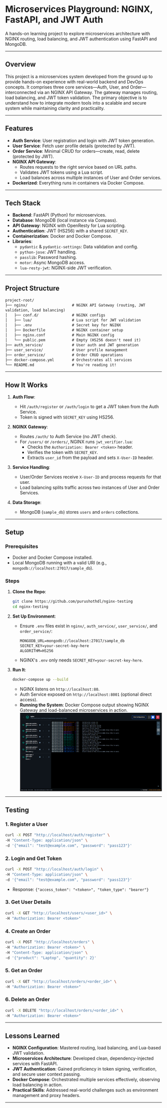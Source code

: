 # Microservices Playground: NGINX, FastAPI, and JWT Auth

A hands-on learning project to explore microservices architecture with NGINX routing, load balancing, and JWT authentication using FastAPI and MongoDB.

---

## Overview

This project is a microservices system developed from the ground up to provide hands-on experience with real-world backend and DevOps concepts. It comprises three core services—Auth, User, and Order—interconnected via an NGINX API Gateway. The gateway manages routing, load balancing, and JWT token validation. The primary objective is to understand how to integrate modern tools into a scalable and secure system while maintaining clarity and practicality.

---

## Features

- **Auth Service**: User registration and login with JWT token generation.
- **User Service**: Fetch user profile details (protected by JWT).
- **Order Service**: Minimal CRUD for orders—create, read, delete (protected by JWT).
- **NGINX API Gateway**:
  - Routes requests to the right service based on URL paths.
  - Validates JWT tokens using a Lua script.
  - Load balances across multiple instances of User and Order services.
- **Dockerized**: Everything runs in containers via Docker Compose.

---

## Tech Stack

- **Backend**: FastAPI (Python) for microservices.
- **Database**: MongoDB (local instance via Compass).
- **API Gateway**: NGINX with OpenResty for Lua scripting.
- **Authentication**: JWT (HS256) with a shared `SECRET_KEY`.
- **Containerization**: Docker and Docker Compose.
- **Libraries**:
  - `pydantic` & `pydantic-settings`: Data validation and config.
  - `python-jose`: JWT handling.
  - `passlib`: Password hashing.
  - `motor`: Async MongoDB access.
  - `lua-resty-jwt`: NGINX-side JWT verification.

---

## Project Structure

```
project-root/
├── nginx/                    # NGINX API Gateway (routing, JWT validation, load balancing)
│   ├── conf.d/               # NGINX configs
│   ├── lua/                  # Lua script for JWT validation
│   ├── .env                  # Secret key for NGINX
│   ├── Dockerfile            # NGINX container setup
│   ├── nginx.conf            # Main NGINX config
│   └── public.pem            # Empty (HS256 doesn't need it)
├── auth_service/             # User auth and JWT generation
├── user_service/             # User profile management
├── order_service/            # Order CRUD operations
├── docker-compose.yml        # Orchestrates all services
└── README.md                 # You're reading it!
```

---

## How It Works

1. **Auth Flow**:
   - Hit `/auth/register` or `/auth/login` to get a JWT token from the Auth Service.
   - Token is signed with `SECRET_KEY` using HS256.

2. **NGINX Gateway**:
   - Routes `/auth/` to Auth Service (no JWT check).
   - For `/users/` or `/orders/`, NGINX runs `jwt_verifier.lua`:
     - Checks the `Authorization: Bearer <token>` header.
     - Verifies the token with `SECRET_KEY`.
     - Extracts `user_id` from the payload and sets `X-User-ID` header.

3. **Service Handling**:
   - User/Order Services receive `X-User-ID` and process requests for that user.
   - Load balancing splits traffic across two instances of User and Order Services.

4. **Data Storage**:
   - MongoDB (`sample_db`) stores `users` and `orders` collections.

---

## Setup

### Prerequisites
- Docker and Docker Compose installed.
- Local MongoDB running with a valid URI (e.g., `mongodb://localhost:27017/sample_db`).

### Steps
1. **Clone the Repo**:
   ```bash
   git clone https://github.com/purushothdl/nginx-testing
   cd nginx-testing
   ```

2. **Set Up Environment**:
   - Ensure `.env` files exist in `nginx/`, `auth_service/`, `user_service/`, and `order_service/`:
     ```
     MONGODB_URL=mongodb://localhost:27017/sample_db
     SECRET_KEY=your-secret-key-here
     ALGORITHM=HS256
     ```
   - NGINX's `.env` only needs `SECRET_KEY=your-secret-key-here`.

3. **Run It**:
   ```bash
   docker-compose up --build
   ```
   - NGINX listens on `http://localhost:80`.
   - Auth Service exposed on `http://localhost:8001` (optional direct access).
   - **Running the System**: Docker Compose output showing NGINX Gateway and load-balanced microservices in action.
     ![Docker Compose Output](output/docker-compose-output.png)

---

## Testing

### 1. Register a User
```bash
curl -X POST "http://localhost/auth/register" \
-H "Content-Type: application/json" \
-d '{"email": "test@example.com", "password": "pass123"}'
```

### 2. Login and Get Token
```bash
curl -X POST "http://localhost/auth/login" \
-H "Content-Type: application/json" \
-d '{"email": "test@example.com", "password": "pass123"}'
```
- Response: `{"access_token": "<token>", "token_type": "bearer"}`

### 3. Get User Details
```bash
curl -X GET "http://localhost/users/<user_id>" \
-H "Authorization: Bearer <token>"
```

### 4. Create an Order
```bash
curl -X POST "http://localhost/orders" \
-H "Authorization: Bearer <token>" \
-H "Content-Type: application/json" \
-d '{"product": "Laptop", "quantity": 2}'
```

### 5. Get an Order
```bash
curl -X GET "http://localhost/orders/<order_id>" \
-H "Authorization: Bearer <token>"
```

### 6. Delete an Order
```bash
curl -X DELETE "http://localhost/orders/<order_id>" \
-H "Authorization: Bearer <token>"
```

---

## Lessons Learned

- **NGINX Configuration**: Mastered routing, load balancing, and Lua-based JWT validation.
- **Microservices Architecture**: Developed clean, dependency-injected services with FastAPI.
- **JWT Authentication**: Gained proficiency in token signing, verification, and secure user context passing.
- **Docker Compose**: Orchestrated multiple services effectively, observing load balancing in action.
- **Practical Skills**: Addressed real-world challenges such as environment management and proxy headers.

---
